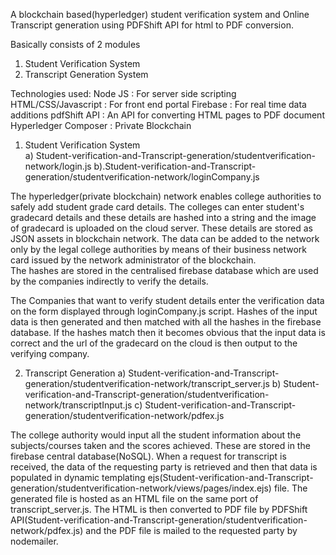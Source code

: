 A blockchain based(hyperledger) student verification system and Online Transcript generation using PDFShift API for html to PDF conversion.

Basically consists of 2 modules
1. Student Verification System
2. Transcript Generation System

Technologies used:
Node JS : For server side scripting
HTML/CSS/Javascript : For front end portal 
Firebase : For real time data additions 
pdfShift API : An API for converting HTML pages to PDF document
Hyperledger Composer : Private Blockchain 

1. Student Verification System  
a) Student-verification-and-Transcript-generation/studentverification-network/login.js 
b).Student-verification-and-Transcript-generation/studentverification-network/loginCompany.js

The hyperledger(private blockchain) network enables college authorities to safely add student grade card details. 
The colleges can enter student's gradecard details and these details are hashed into a string and the image of gradecard is uploaded on    the cloud server. These details are stored as JSON assets in blockchain network. The data can be added to the network only by the legal   college authorities by means of their business network card issued by the network administrator of the blockchain.  
The hashes are stored in the centralised firebase database which are used by the companies indirectly to verify the details.  

The Companies that want to verify student details enter the verification data on the form displayed through loginCompany.js script. Hashes of the input data is then generated and then matched with all the hashes in the firebase database. If the hashes match then it becomes obvious that the input data is correct and the url of the gradecard on the cloud is then output to the verifying company. 

2. Transcript Generation
a) Student-verification-and-Transcript-generation/studentverification-network/transcript_server.js
b) Student-verification-and-Transcript-generation/studentverification-network/transcriptInput.js
c) Student-verification-and-Transcript-generation/studentverification-network/pdfex.js
                          
The college authority would input all the student information about the subjects/courses taken and the scores achieved. These are stored in the firebase central database(NoSQL). 
When a request for transcript is received, the data of the requesting party is retrieved and then that data is populated in dynamic templating ejs(Student-verification-and-Transcript-generation/studentverification-network/views/pages/index.ejs) file. 
The generated file is hosted as an HTML file on the same port of transcript_server.js. The HTML is then converted to PDF file by PDFShift API(Student-verification-and-Transcript-generation/studentverification-network/pdfex.js) and the PDF file is mailed to the requested party by nodemailer.
